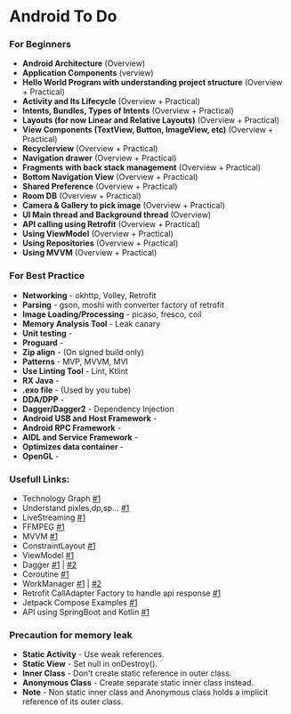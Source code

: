 # Android To Do

### For Beginners

- **Android Architecture** (Overview)
- **Application Components** (verview)
- **Hello World Program with understanding project structure** (Overview + Practical)
- **Activity and Its Lifecycle** (Overview + Practical)
- **Intents, Bundles, Types of Intents** (Overview + Practical)
- **Layouts (for now Linear and Relative Layouts)** (Overview + Practical)
- **View Components (TextView, Button, ImageView, etc)** (Overview + Practical) 
- **Recyclerview** (Overview + Practical)
- **Navigation drawer** (Overview + Practical)
- **Fragments with back stack management** (Overview + Practical)
- **Bottom Navigation View** (Overview + Practical)
- **Shared Preference** (Overview + Practical) 
- **Room DB** (Overview + Practical)
- **Camera & Gallery to pick image** (Overview + Practical)
- **UI Main thread and Background thread** (Overview)
- **API calling using Retrofit** (Overview + Practical)
- **Using ViewModel** (Overview + Practical)
- **Using Repositories** (Overview + Practical)
- **Using MVVM** (Overview + Practical)

### For Best Practice

* **Networking** - okhttp, Volley, Retrofit
* **Parsing** - gson, moshi with converter factory of retrofit
* **Image Loading/Processing** - picaso, fresco, coil
* **Memory Analysis Tool** - Leak canary
* **Unit testing** -
* **Proguard** - 
* **Zip align** - (On signed build only)
* **Patterns** - MVP, MVVM, MVI
* **Use Linting Tool** - Lint, Ktlint
* **RX Java** - 
* **.exo file** - (Used by you tube)
* **DDA/DPP** - 
* **Dagger/Dagger2** - Dependency Injection 
* **Android USB and Host Framework** -  
* **Android RPC Framework** - 
* **AIDL and Service Framework** - 
* **Optimizes data container** - 
* **OpenGL** -

### Usefull Links:

- Technology Graph [#1](https://cdn.sstatic.net/insights/Img/Survey/2020/tech_network-1.svg?v=e1fb2941ad25)
- Understand pixles,dp,sp... [#1](https://blog.mindorks.com/understanding-density-independent-pixel-sp-dp-dip-in-android)
- LiveStreaming [#1](https://www.nginx.com/wp-content/uploads/2018/12/NGINX-Conf-2018-slides_Choi-streaming.pdf)  
- FFMPEG [#1](https://github.com/SimformSolutionsPvtLtd/SSffmpegVideoOperation)
- MVVM [#1](https://premsinghsodha7.medium.com/mvvm-with-clean-architecture-develop-better-android-apps-a6661b9a5079)
- ConstraintLayout [#1](https://blog.codemagic.io/designing-complex-ui-using-android-constraintlayout) 
- ViewModel [#1](https://medium.com/@brandonwever/android-mvvm-basics-5c48556e3ecc)
- Dagger  [#1](https://medium.com/@xiwei/simplest-dagger-example-920bbd10258) | [#2](https://medium.com/android-news/practical-guide-to-dagger-76398948a2ea)
- Coroutine [#1](https://proandroiddev.com/kotlin-coroutines-and-threading-fundamentals-9fd0130437ae)
- WorkManager [#1](https://www.raywenderlich.com/20689637-scheduling-tasks-with-android-workmanager) | [#2](https://developer.android.com/topic/libraries/architecture/workmanager)
- Retrofit CallAdapter Factory to handle api response [#1](https://proandroiddev.com/create-retrofit-calladapter-for-coroutines-to-handle-response-as-states-c102440de37a) 
- Jetpack Compose Examples [#1](https://www.jetpackcompose.app/What-is-the-equivalent-of-AlertDialog-in-Jetpack-Compose)
- API using SpringBoot and Kotlin [#1](https://auth0.com/blog/build-and-secure-an-api-with-spring-boot)


### Precaution for memory leak

- **Static Activity** - Use weak references.
- **Static View** - Set null in onDestroy().
- **Inner Class** - Don't create static reference in outer class.
- **Anonymous Class** - Create separate static inner class instead.
- **Note** - Non static inner class and Anonymous class holds a implicit reference of its outer class.

 
